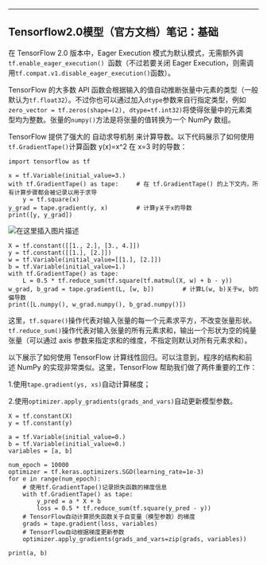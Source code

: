 ﻿---
Tensorflow2.0模型（官方文档）笔记：基础
---

在 TensorFlow 2.0 版本中，Eager Execution 模式为默认模式，无需额外调
```tf.enable_eager_execution() ```函数（不过若要关闭 Eager Execution，则需调用```tf.compat.v1.disable_eager_execution()```函数）。


TensorFlow 的大多数 API 函数会根据输入的值自动推断张量中元素的类型（一般默认为```tf.float32```）。不过你也可以通过加入```dtype```参数来自行指定类型，例如```zero_vector = tf.zeros(shape=(2), dtype=tf.int32)```将使得张量中的元素类型均为整数。张量的```numpy()```方法是将张量的值转换为一个 NumPy 数组。


TensorFlow 提供了强大的 自动求导机制 来计算导数。以下代码展示了如何使用```tf.GradientTape()```计算函数 y(x)=x^2 在 x=3 时的导数：
```
import tensorflow as tf

x = tf.Variable(initial_value=3.)
with tf.GradientTape() as tape:     # 在 tf.GradientTape() 的上下文内，所有计算步骤都会被记录以用于求导
    y = tf.square(x)
y_grad = tape.gradient(y, x)        # 计算y关于x的导数
print([y, y_grad])
```

![在这里插入图片描述](https://img-blog.csdnimg.cn/20191031101624640.png)

```
X = tf.constant([[1., 2.], [3., 4.]])
y = tf.constant([[1.], [2.]])
w = tf.Variable(initial_value=[[1.], [2.]])
b = tf.Variable(initial_value=1.)
with tf.GradientTape() as tape:
    L = 0.5 * tf.reduce_sum(tf.square(tf.matmul(X, w) + b - y))
w_grad, b_grad = tape.gradient(L, [w, b])        # 计算L(w, b)关于w, b的偏导数
print([L.numpy(), w_grad.numpy(), b_grad.numpy()])
```

这里，```tf.square()```操作代表对输入张量的每一个元素求平方，不改变张量形状。```tf.reduce_sum()```操作代表对输入张量的所有元素求和，输出一个形状为空的纯量张量（可以通过 axis 参数来指定求和的维度，不指定则默认对所有元素求和）。



以下展示了如何使用 TensorFlow 计算线性回归。可以注意到，程序的结构和前述 NumPy 的实现非常类似。这里，TensorFlow 帮助我们做了两件重要的工作：

1.使用```tape.gradient(ys, xs)```自动计算梯度；

2.使用```optimizer.apply_gradients(grads_and_vars)```自动更新模型参数。


```
X = tf.constant(X)
y = tf.constant(y)

a = tf.Variable(initial_value=0.)
b = tf.Variable(initial_value=0.)
variables = [a, b]

num_epoch = 10000
optimizer = tf.keras.optimizers.SGD(learning_rate=1e-3)
for e in range(num_epoch):
    # 使用tf.GradientTape()记录损失函数的梯度信息
    with tf.GradientTape() as tape:
        y_pred = a * X + b
        loss = 0.5 * tf.reduce_sum(tf.square(y_pred - y))
    # TensorFlow自动计算损失函数关于自变量（模型参数）的梯度
    grads = tape.gradient(loss, variables)
    # TensorFlow自动根据梯度更新参数
    optimizer.apply_gradients(grads_and_vars=zip(grads, variables))

print(a, b)
```





